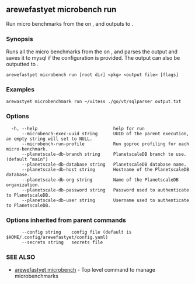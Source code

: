 ## arewefastyet microbench run

Run micro benchmarks from the <root dir> on <pkg>, and outputs to <output file>.

### Synopsis

Runs all the micro benchmarks from the <root dir> on <pkg>, and parses the output and saves it to mysql if the configuration is provided. 
The output can also be outputted to <output file>.

```
arewefastyet microbench run [root dir] <pkg> <output file> [flags]
```

### Examples

```
arewastyet microbenchmark run ~/vitess ./go/vt/sqlparser output.txt
```

### Options

```
  -h, --help                             help for run
      --microbench-exec-uuid string      UUID of the parent execution, an empty string will set to NULL.
      --microbench-run-profile           Run goproc profiling for each micro-benchmark.
      --planetscale-db-branch string     PlanetscaleDB branch to use. (default "main")
      --planetscale-db-database string   PlanetscaleDB database name.
      --planetscale-db-host string       Hostname of the PlanetscaleDB database.
      --planetscale-db-org string        Name of the PlanetscaleDB organization.
      --planetscale-db-password string   Password used to authenticate to PlanetscaleDB.
      --planetscale-db-user string       Username used to authenticate to PlanetscaleDB.
```

### Options inherited from parent commands

```
      --config string    config file (default is $HOME/.config/arewefastyet/config.yaml)
      --secrets string   secrets file
```

### SEE ALSO

* [arewefastyet microbench](arewefastyet_microbench.md)	 - Top level command to manage microbenchmarks

